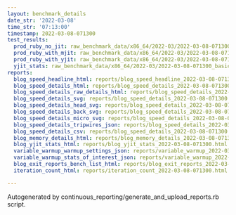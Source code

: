 ```yaml
---
layout: benchmark_details
date_str: '2022-03-08'
time_str: '07:13:00'
timestamp: 2022-03-08-071300
test_results:
  prod_ruby_no_jit: raw_benchmark_data/x86_64/2022-03/2022-03-08-071300_basic_benchmark_prod_ruby_no_jit.json
  prod_ruby_with_mjit: raw_benchmark_data/x86_64/2022-03/2022-03-08-071300_basic_benchmark_prod_ruby_with_mjit.json
  prod_ruby_with_yjit: raw_benchmark_data/x86_64/2022-03/2022-03-08-071300_basic_benchmark_prod_ruby_with_yjit.json
  yjit_stats: raw_benchmark_data/x86_64/2022-03/2022-03-08-071300_basic_benchmark_yjit_stats.json
reports:
  blog_speed_headline_html: reports/blog_speed_headline_2022-03-08-071300.html
  blog_speed_details_html: reports/blog_speed_details_2022-03-08-071300.html
  blog_speed_details_raw_details_html: reports/blog_speed_details_2022-03-08-071300.raw_details.html
  blog_speed_details_svg: reports/blog_speed_details_2022-03-08-071300.svg
  blog_speed_details_head_svg: reports/blog_speed_details_2022-03-08-071300.head.svg
  blog_speed_details_back_svg: reports/blog_speed_details_2022-03-08-071300.back.svg
  blog_speed_details_micro_svg: reports/blog_speed_details_2022-03-08-071300.micro.svg
  blog_speed_details_tripwires_json: reports/blog_speed_details_2022-03-08-071300.tripwires.json
  blog_speed_details_csv: reports/blog_speed_details_2022-03-08-071300.csv
  blog_memory_details_html: reports/blog_memory_details_2022-03-08-071300.html
  blog_yjit_stats_html: reports/blog_yjit_stats_2022-03-08-071300.html
  variable_warmup_warmup_settings_json: reports/variable_warmup_2022-03-08-071300.warmup_settings.json
  variable_warmup_stats_of_interest_json: reports/variable_warmup_2022-03-08-071300.stats_of_interest.json
  blog_exit_reports_bench_list_html: reports/blog_exit_reports_2022-03-08-071300.bench_list.html
  iteration_count_html: reports/iteration_count_2022-03-08-071300.html

---
```

Autogenerated by continuous_reporting/generate_and_upload_reports.rb script.
